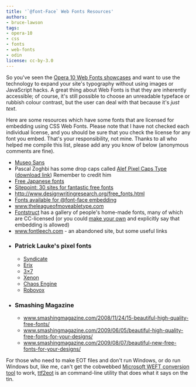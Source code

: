 ```yaml
---
title: '`@font-Face` Web Fonts Resources'
authors:
- bruce-lawson
tags:
- opera-10
- css
- fonts
- web-fonts
- odin
license: cc-by-3.0
---
```


<p>So you&#39;ve seen the <a href="http://dev.opera.com/articles/view/seven-web-fonts-showcases/">Opera 10 Web Fonts showcases</a> and want to use the technology to expand your site&#39;s typography without using images or JavaScript hacks. A great thing about Web Fonts is that they are inherently accessible; of course, it&#39;s still possible to choose an unreadable typeface or rubbish colour contrast, but the user can deal with that because it&#39;s <em>just text</em>.</p>
<p>Here are some resources which have some fonts that are licensed for embedding using CSS Web Fonts. Please note that I have not checked each individual license, and you should be sure that you check the license for any font you embed. That&#39;s your responsibility, not mine. Thanks to all who helped me compile this list, please add any you know of below (anonymous comments are fine).</p>
<ul>
	<!-- <li><a href="http://www.fontsquirrel.com/">http://www.fontsquirrel.com/</a> (Particularly recommended for its <a href="http://www.fontsquirrel.com/fontface">@font-face kits</a> that collect the font files, a sample stylesheet and the Microsoft proprietary <abbr>DRM</abbr>-ridden <abbr>EOT</abbr> format that helps your visitors who are stuck with Internet Explorer.)</li> -->
	<li><a href="http://www.josbuivenga.demon.nl/museosans.html">Museo Sans</a></li>
<li>Pascal Zoghbi has some drop caps called <a href="http://29letters.wordpress.com/2008/02/13/alef-pixel-caps-type-for-alef-magazine/">Alef Pixel Caps Type</a> (<a href="http://www.29letters.com/new/files/fonts.php?type=font&amp;typec=commercial&amp;id=28">download link</a>) Remember to credit him</li>
	<li><a href="http://nipponkan.blogspot.com/2006/01/japanese-type-foundries-with-free.html">Free Japanese fonts</a></li>
	<li><a href="http://www.sitepoint.com/blogs/2009/04/24/30-sites-for-fantastic-free-fonts/">Sitepoint: 30 sites for fantastic free fonts</a></li>
	<li><a href="http://www.designwritingresearch.org/free_fonts.html">http://www.designwritingresearch.org/free_fonts.html</a></li>
	<li><a href="http://www.webfonts.info/wiki/index.php?title=Fonts_available_for_%40font-face_embedding">Fonts available for @font-face embedding</a></li>
	<li><a href="http://www.theleagueofmoveabletype.com/">www.theleagueofmoveabletype.com</a></li>
<li><a href="http://fontstruct.fontshop.com/gallery">Fontstruct</a> has a gallery of people&#39;s home-made fonts, many of which are CC-licensed (or you could <a href="http://fontstruct.fontshop.com/learn_more">make your own</a> and explicitly say that embedding is allowed)</li>
	<li><a href="http://www.fontleech.com/">www.fontleech.com</a> - an abandoned site, but some useful links </li>
	<li>
		<h3>Patrick Lauke&#39;s pixel fonts</h3>
		<ul>
			<li><a href="http://www.splintered.co.uk/experiments/62/">Syndicate</a> </li>
			<li> <a href="http://www.splintered.co.uk/experiments/72/"> Erix</a> </li>
			<li> <a href="http://www.splintered.co.uk/experiments/50/">3×7</a></li>
			<li><a href="http://www.splintered.co.uk/experiments/61/">Xenon</a> </li>
			<li><a href="http://www.splintered.co.uk/experiments/58/">Chaos Engine</a> </li>
			<li><a href="http://www.splintered.co.uk/experiments/51/">Robovox</a> </li>
		</ul>
	</li>
	<li>
		<h3>Smashing Magazine</h3>
		<ul>
			<li><a href="http://www.smashingmagazine.com/2008/11/24/15-beautiful-high-quality-free-fonts/">www.smashingmagazine.com/2008/11/24/15-beautiful-high-quality-free-fonts/</a></li>
			<li><a href="http://www.smashingmagazine.com/2009/06/05/beautiful-high-quality-free-fonts-for-your-designs/">www.smashingmagazine.com/2009/06/05/beautiful-high-quality-free-fonts-for-your-designs/</a></li>
			<li><a href="http://www.smashingmagazine.com/2009/08/07/beautiful-new-free-fonts-for-your-designs/">www.smashingmagazine.com/2009/08/07/beautiful-new-free-fonts-for-your-designs/</a></li>
		</ul>
	</li>
</ul>
<p>For those who need to make <abbr>EOT</abbr> files and don&#39;t run Windows, or do run Windows but, like me, can&#39;t get the cobwebbed <a href="http://www.microsoft.com/typography/web/embedding/weft3/">Microsoft WEFT conversion tool</a> to work, <a href="http://code.google.com/p/ttf2eot/">ttf2eot</a> is an command-line utility that does what it says on the tin.</p>
